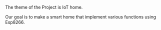 The theme of the Project is IoT home.

Our goal is to make a smart home that implement various functions using Esp8266.
